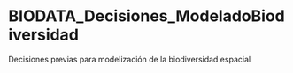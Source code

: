 # BIODATA_Decisiones_ModeladoBiodiversidad
Decisiones previas para modelización de la biodiversidad espacial 
